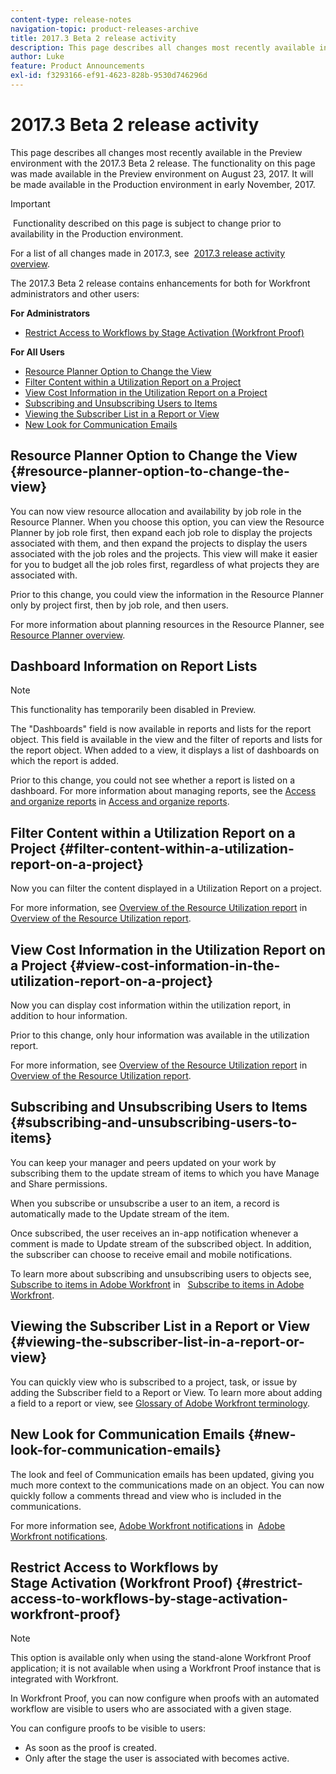 ```yaml
---
content-type: release-notes
navigation-topic: product-releases-archive
title: 2017.3 Beta 2 release activity
description: This page describes all changes most recently available in the Preview environment with the 2017.3 Beta 2 release. The functionality on this page was made available in the Preview environment on August 23, 2017. It will be made available in the Production environment in early November, 2017.
author: Luke
feature: Product Announcements
exl-id: f3293166-ef91-4623-828b-9530d746296d
---
```

# 2017.3 Beta 2 release activity

This page describes all changes most recently available in the Preview environment with the 2017.3 Beta 2 release. The functionality on this page was made available in the Preview environment on August 23, 2017. It will be made available in&nbsp;the Production environment in early November, 2017.

>[!IMPORTANT]
>
>&nbsp;Functionality described on this page is subject to change prior to availability in the Production environment.

For a list of all changes made in 2017.3, see&nbsp; [2017.3 release activity overview](../../../../product-announcements/product-releases/quarterly-release-archive/2017.3-release-activity/2017.3-release-activity-overview.md).

The 2017.3 Beta 2 release contains enhancements for both for Workfront administrators and other users:

**For Administrators**

* [Restrict Access to Workflows by Stage Activation (Workfront Proof)](#restrict-access-to-workflows-by-stage-activation-workfront-proof)

**For All Users**

* [Resource Planner Option to Change the View](#resource-planner-option-to-change-the-view) 
* [Filter Content within a Utilization Report on a Project](#filter-content-within-a-utilization-report-on-a-project) 
* [View Cost Information in the Utilization Report on a Project](#view-cost-information-in-the-utilization-report-on-a-project) 
* [Subscribing and Unsubscribing Users to Items](#subscribing-and-unsubscribing-users-to-items) 
* [Viewing the Subscriber List in a Report or View](#viewing-the-subscriber-list-in-a-report-or-view) 
* [New Look for Communication Emails](#new-look-for-communication-emails)

## Resource Planner Option to Change the View {#resource-planner-option-to-change-the-view}

You can now&nbsp;view resource allocation and availability by job role in the Resource Planner. When you choose this option, you can view the Resource Planner by job role first, then expand each job role to display the projects associated with them, and then expand the projects to display the users associated with the job roles and the projects. This view will make it easier for you to budget all the job roles first, regardless of what projects they are associated with.

Prior to this change, you could&nbsp;view the information in the Resource Planner only by project first, then by job role, and then users.

For more information about planning resources in the Resource Planner, see [Resource Planner overview](../../../../resource-mgmt/resource-planning/get-started-resource-planner.md).

## Dashboard Information on Report Lists

>[!NOTE]
>
>This functionality has temporarily been disabled in Preview.

The "Dashboards" field is now available in reports and lists for the report object. This field is available in&nbsp;the view and the filter of reports and lists for the report object. When added to a view, it displays a list of dashboards on which the report is added.

Prior to this change, you could not&nbsp;see whether a report is listed on a dashboard. For more information about managing reports, see the [Access and organize reports](../../../../reports-and-dashboards/reports/report-usage/access-organize-reports.md) in [Access and organize reports](../../../../reports-and-dashboards/reports/report-usage/access-organize-reports.md).

## Filter Content within a Utilization Report on a Project {#filter-content-within-a-utilization-report-on-a-project}

Now you can filter the content displayed in a Utilization Report on a project.

For more information, see [Overview of the Resource Utilization report](../../../../reports-and-dashboards/reports/using-built-in-reports/resource-utilization-report.md) in&nbsp; [Overview of the Resource Utilization report](../../../../reports-and-dashboards/reports/using-built-in-reports/resource-utilization-report.md).

## View Cost Information in the Utilization Report on a Project {#view-cost-information-in-the-utilization-report-on-a-project}

Now you can display cost information within the utilization report, in addition to hour information.

Prior to this change, only hour information was available in the utilization report.

For more information, see [Overview of the Resource Utilization report](../../../../reports-and-dashboards/reports/using-built-in-reports/resource-utilization-report.md) in&nbsp; [Overview of the Resource Utilization report](../../../../reports-and-dashboards/reports/using-built-in-reports/resource-utilization-report.md).

## Subscribing and Unsubscribing Users to Items {#subscribing-and-unsubscribing-users-to-items}

You can keep your manager and peers updated on your work by subscribing them to the update stream of items to which you have Manage and Share permissions.

When you subscribe or unsubscribe a user to an item, a record is automatically made to the Update stream of the item.

Once subscribed, the user receives an in-app notification whenever a comment is made to Update stream of the subscribed object. In addition, the subscriber can choose to receive email and mobile notifications.

To learn more about subscribing and unsubscribing users to objects see, [Subscribe to items in Adobe Workfront](../../../../workfront-basics/using-notifications/subscribe-to-items-in-workfront.md) in &nbsp; [Subscribe to items in Adobe Workfront](../../../../workfront-basics/using-notifications/subscribe-to-items-in-workfront.md).

## Viewing the Subscriber List in a Report or View {#viewing-the-subscriber-list-in-a-report-or-view}

You can quickly view who is subscribed to a project, task, or issue by adding the Subscriber field to a Report or View. To learn more about adding a field to a report or view, see [Glossary of Adobe Workfront terminology](../../../../workfront-basics/navigate-workfront/workfront-navigation/workfront-terminology-glossary.md).

## New Look for Communication Emails {#new-look-for-communication-emails}

The look and feel of Communication emails has been updated, giving you much more context to the communications made on an object. You can now quickly follow a comments thread and view who is included in the communications.

For more information see, [Adobe Workfront notifications](../../../../workfront-basics/using-notifications/wf-notifications.md) in&nbsp; [Adobe Workfront notifications](../../../../workfront-basics/using-notifications/wf-notifications.md).

## Restrict Access to Workflows by Stage&nbsp;Activation (Workfront Proof) {#restrict-access-to-workflows-by-stage-activation-workfront-proof}

>[!NOTE]
>
>This option is available&nbsp;only when using the stand-alone Workfront Proof application; it is not available when using a Workfront Proof instance that is integrated with Workfront.

In Workfront Proof, you can now configure when proofs with an automated workflow are visible to users who are associated with a given stage.

You can configure proofs to be visible to users:

* As soon as the proof is created.
* Only after the stage the user is associated with becomes active.&nbsp;

